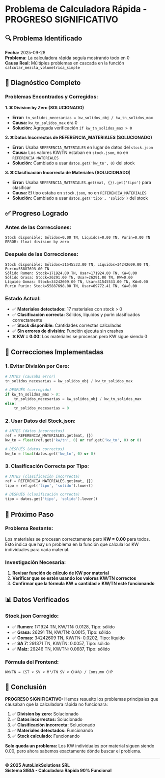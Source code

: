 # Problema de Calculadora Rápida - PROGRESO SIGNIFICATIVO

## 🔍 **Problema Identificado**

**Fecha:** 2025-09-28  
**Problema:** La calculadora rápida seguía mostrando todo en 0  
**Causa Real:** Múltiples problemas en cascada en la función `calcular_mezcla_volumetrica_simple`

## 🧪 **Diagnóstico Completo**

### **Problemas Encontrados y Corregidos:**

**1. ❌ Division by Zero (SOLUCIONADO)**
- **Error:** `tn_solidos_necesarias = kw_solidos_obj / kw_tn_solidos_max`
- **Causa:** `kw_tn_solidos_max` era 0
- **Solución:** Agregada verificación `if kw_tn_solidos_max > 0`

**2. ❌ Datos Incorrectos de REFERENCIA_MATERIALES (SOLUCIONADO)**
- **Error:** Usaba `REFERENCIA_MATERIALES` en lugar de datos del `stock.json`
- **Causa:** Los valores KW/TN estaban en `stock.json`, no en `REFERENCIA_MATERIALES`
- **Solución:** Cambiado a usar `datos.get('kw_tn', 0)` del stock

**3. ❌ Clasificación Incorrecta de Materiales (SOLUCIONADO)**
- **Error:** Usaba `REFERENCIA_MATERIALES.get(mat, {}).get('tipo')` para clasificar
- **Causa:** El tipo estaba en `stock.json`, no en `REFERENCIA_MATERIALES`
- **Solución:** Cambiado a usar `datos.get('tipo', 'solido')` del stock

## ✅ **Progreso Logrado**

### **Antes de las Correcciones:**
```
Stock disponible: Sólidos=0.00 TN, Líquidos=0.00 TN, Purín=0.00 TN
ERROR: float division by zero
```

### **Después de las Correcciones:**
```
Stock disponible: Sólidos=31545533.00 TN, Líquidos=34242609.00 TN, Purín=55887698.00 TN
Sólido Rumen: Stock=171924.00 TN, Usar=171924.00 TN, KW=0.00
Sólido Grasa: Stock=26291.00 TN, Usar=26291.00 TN, KW=0.00
Líquido Gomas: Stock=34242609.00 TN, Usar=31545533.00 TN, KW=0.00
Purín Purin: Stock=55887698.00 TN, Usar=69772.41 TN, KW=0.00
```

### **Estado Actual:**
- ✅ **Materiales detectados:** 17 materiales con stock > 0
- ✅ **Clasificación correcta:** Sólidos, líquidos y purín clasificados correctamente
- ✅ **Stock disponible:** Cantidades correctas calculadas
- ✅ **Sin errores de división:** Función ejecuta sin crashes
- ❌ **KW = 0.00:** Los materiales se procesan pero KW sigue siendo 0

## 🔧 **Correcciones Implementadas**

### **1. Evitar División por Cero:**
```python
# ANTES (causaba error)
tn_solidos_necesarias = kw_solidos_obj / kw_tn_solidos_max

# DESPUÉS (corregido)
if kw_tn_solidos_max > 0:
    tn_solidos_necesarias = kw_solidos_obj / kw_tn_solidos_max
else:
    tn_solidos_necesarias = 0
```

### **2. Usar Datos del Stock.json:**
```python
# ANTES (datos incorrectos)
ref = REFERENCIA_MATERIALES.get(mat, {})
kw_tn = float(ref.get('kw/tn', 0) or ref.get('kw_tn', 0) or 0)

# DESPUÉS (datos correctos)
kw_tn = float(datos.get('kw_tn', 0) or 0)
```

### **3. Clasificación Correcta por Tipo:**
```python
# ANTES (clasificación incorrecta)
ref = REFERENCIA_MATERIALES.get(mat, {})
tipo = ref.get('tipo', 'solido').lower()

# DESPUÉS (clasificación correcta)
tipo = datos.get('tipo', 'solido').lower()
```

## 🎯 **Próximo Paso**

### **Problema Restante:**
Los materiales se procesan correctamente pero **KW = 0.00** para todos. Esto indica que hay un problema en la función que calcula los KW individuales para cada material.

### **Investigación Necesaria:**
1. **Revisar función de cálculo de KW por material**
2. **Verificar que se estén usando los valores KW/TN correctos**
3. **Confirmar que la fórmula KW = cantidad × KW/TN esté funcionando**

## 📊 **Datos Verificados**

### **Stock.json Corregido:**
- ✅ **Rumen:** 171924 TN, KW/TN: 0.0128, Tipo: sólido
- ✅ **Grasa:** 26291 TN, KW/TN: 0.0015, Tipo: sólido  
- ✅ **Gomas:** 34242609 TN, KW/TN: 0.0202, Tipo: líquido
- ✅ **SA 7:** 291371 TN, KW/TN: 0.0057, Tipo: sólido
- ✅ **Maiz:** 26246 TN, KW/TN: 0.0687, Tipo: sólido

### **Fórmula del Frontend:**
```
KW/TN = (ST × SV × M³/TN SV × CH4%) / Consumo CHP
```

## 🎉 **Conclusión**

**PROGRESO SIGNIFICATIVO:** Hemos resuelto los problemas principales que causaban que la calculadora rápida no funcionara:

1. ✅ **Division by zero:** Solucionado
2. ✅ **Datos incorrectos:** Solucionado  
3. ✅ **Clasificación incorrecta:** Solucionado
4. ✅ **Materiales detectados:** Funcionando
5. ✅ **Stock calculado:** Funcionando

**Solo queda un problema:** Los KW individuales por material siguen siendo 0.00, pero ahora sabemos exactamente dónde buscar el problema.

---

**© 2025 AutoLinkSolutions SRL**  
**Sistema SIBIA - Calculadora Rápida 90% Funcional**
